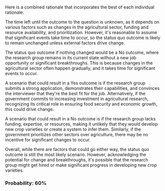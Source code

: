 Here is a combined rationale that incorporates the best of each individual rationale:

The time left until the outcome to the question is unknown, as it depends on various factors such as changes in the agricultural sector, funding and resource availability, and prioritization. However, it's reasonable to assume that significant events take time to occur, so the status quo outcome is likely to remain unchanged unless external factors drive change.

The status quo outcome if nothing changed would be a No outcome, where the research group remains in its current state without a new job opportunity or significant breakthroughs. This is because changes in the agricultural sector often happen gradually, and it takes time for significant events to occur.

A scenario that could result in a Yes outcome is if the research group submits a strong application, demonstrates their capabilities, and convinces the interviewer that they're the best fit for the job. Alternatively, if the government commits to increasing investment in agricultural research, recognizing its critical role in ensuring food security and economic growth, this could drive change.

A scenario that could result in a No outcome is if the research group lacks funding, expertise, or resources, making it unlikely that they would develop new crop varieties or create a system to infer them. Similarly, if the government prioritizes other sectors over agriculture, there may be no incentive for significant changes to occur.

Overall, while there are factors that could go either way, the status quo outcome is still the most likely scenario. However, acknowledging the potential for change and breakthroughs, it's possible that the research group might get hired or make significant progress in developing new crop varieties.

### Probability: 60%